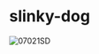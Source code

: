 # slinky-dog


![07021SD](https://user-images.githubusercontent.com/91591854/207627876-f2dffa4b-df2a-40df-b5e7-475f8a567239.jpeg)
